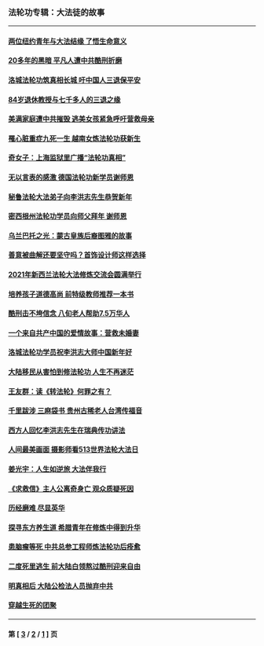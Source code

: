 ### 法轮功专辑：大法徒的故事
---
#### [两位纽约青年与大法结缘 了悟生命意义](../../pages/nf1147481/n14002785.md?08190430) 
#### [20多年的黑暗 平凡人遭中共酷刑折磨](../../pages/nf1147481/n13997976.md?08190430) 
#### [洛城法轮功筑真相长城 吁中国人三退保平安](../../pages/nf1147481/n13892471.md?08190430) 
#### [84岁退休教授与七千多人的三退之缘](../../pages/nf1147481/n13796650.md?08190430) 
#### [美满家庭遭中共摧毁 逃美女孩紧急呼吁营救母亲](../../pages/nf1147481/n13792859.md?08190430) 
#### [罹心脏重症九死一生 越南女炼法轮功获新生](../../pages/nf1147481/n13732766.md?08190430) 
#### [奇女子：上海监狱里广播“法轮功真相”](../../pages/nf1147481/n13726443.md?08190430) 
#### [无以言表的感激 德国法轮功新学员谢师恩](../../pages/nf1147481/n13543790.md?08190430) 
#### [秘鲁法轮大法弟子向李洪志先生恭贺新年](../../pages/nf1147481/n13540182.md?08190430) 
#### [密西根州法轮功学员向师父拜年 谢师恩](../../pages/nf1147481/n13538183.md?08190430) 
#### [乌兰巴托之光：蒙古皇族后裔图雅的故事](../../pages/nf1147481/n13155759.md?08190430) 
#### [善意被曲解还要坚守吗？首饰设计师这样选择](../../pages/nf1147481/n13077575.md?08190430) 
#### [2021年新西兰法轮大法修炼交流会圆满举行](../../pages/nf1147481/n13033149.md?08190430) 
#### [培养孩子道德高尚 前特级教师推荐一本书](../../pages/nf1147481/n12938640.md?08190430) 
#### [酷刑击不垮信念 八旬老人帮助7.5万华人](../../pages/nf1147481/n12880712.md?08190430) 
#### [一个来自共产中国的爱情故事：营救未婚妻](../../pages/nf1147481/n12778386.md?08190430) 
#### [洛城法轮功学员祝李洪志大师中国新年好](../../pages/nf1147481/n12724685.md?08190430) 
#### [大陆移民从害怕到修法轮功 人生不再迷茫](../../pages/nf1147481/n12414325.md?08190430) 
#### [王友群：读《转法轮》何罪之有？](../../pages/nf1147481/n12408647.md?08190430) 
#### [千里跋涉 三麻袋书 贵州古稀老人台湾传福音](../../pages/nf1147481/n12198750.md?08190430) 
#### [西方人回忆李洪志先生在瑞典传功讲法](../../pages/nf1147481/n12099607.md?08190430) 
#### [人间最美画面 摄影师看513世界法轮大法日](../../pages/nf1147481/n12094118.md?08190430) 
#### [姜光宇：人生如逆旅 大法伴我行](../../pages/nf1147481/n12088664.md?08190430) 
#### [《求救信》主人公离奇身亡 观众质疑死因](../../pages/nf1147481/n11845215.md?08190430) 
#### [历经磨难 尽显英华](../../pages/nf1147481/n11723297.md?08190430) 
#### [探寻东方养生道 希腊青年在修炼中得到升华](../../pages/nf1147481/n11494502.md?08190430) 
#### [患脑瘤等死 中共总参工程师炼法轮功后痊愈](../../pages/nf1147481/n11466682.md?08190430) 
#### [二度死里逃生 前大陆白领熬过酷刑迎来自由](../../pages/nf1147481/n11368594.md?08190430) 
#### [明真相后 大陆公检法人员抛弃中共](../../pages/nf1147481/n11358618.md?08190430) 
#### [穿越生死的团聚](../../pages/nf1147481/n11258922.md?08190430) 

---
#### 第 [ [3](./3.md?08190430) / [2](./2.md?08190430) / [1](./1.md?08190430) ] 页
